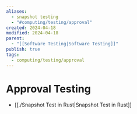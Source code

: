 ```yaml
---
aliases:
  - snapshot testing
  - "#computing/testing/approval"
created: 2024-04-18
modified: 2024-04-18
parent:
  - "[[Software Testing|Software Testing]]"
publish: true
tags:
  - computing/testing/approval
---
```


# Approval Testing
- [[./Snapshot Test in Rust|Snapshot Test in Rust]]